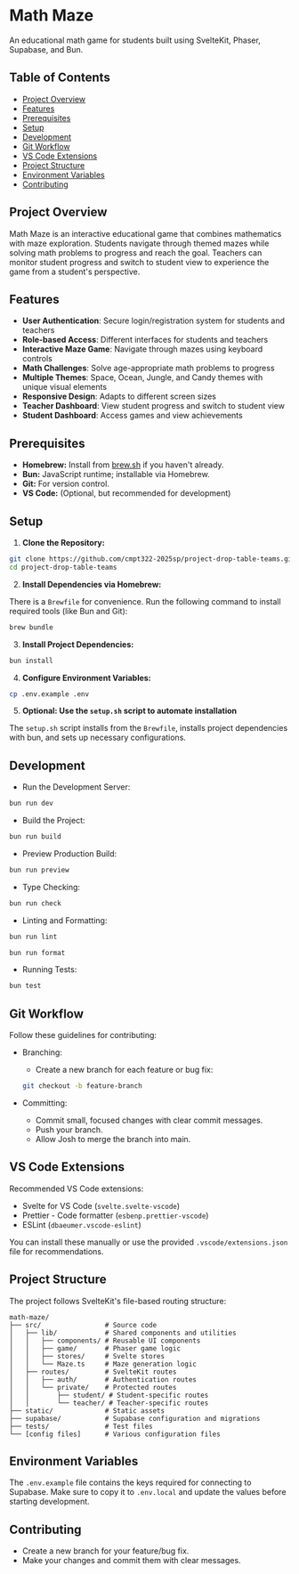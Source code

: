 # Math Maze

An educational math game for students built using SvelteKit, Phaser, Supabase,
and Bun.

## Table of Contents

-   [Project Overview](#project-overview)
-   [Features](#features)
-   [Prerequisites](#prerequisites)
-   [Setup](#setup)
-   [Development](#development)
-   [Git Workflow](#git-workflow)
-   [VS Code Extensions](#vs-code-extensions)
-   [Project Structure](#project-structure)
-   [Environment Variables](#environment-variables)
-   [Contributing](#contributing)

## Project Overview

Math Maze is an interactive educational game that combines mathematics with maze
exploration. Students navigate through themed mazes while solving math problems
to progress and reach the goal. Teachers can monitor student progress and switch
to student view to experience the game from a student's perspective.

## Features

-   **User Authentication**: Secure login/registration system for students and
    teachers
-   **Role-based Access**: Different interfaces for students and teachers
-   **Interactive Maze Game**: Navigate through mazes using keyboard controls
-   **Math Challenges**: Solve age-appropriate math problems to progress
-   **Multiple Themes**: Space, Ocean, Jungle, and Candy themes with unique
    visual elements
-   **Responsive Design**: Adapts to different screen sizes
-   **Teacher Dashboard**: View student progress and switch to student view
-   **Student Dashboard**: Access games and view achievements

## Prerequisites

-   **Homebrew:** Install from [brew.sh](https://brew.sh) if you haven't
    already.
-   **Bun:** JavaScript runtime; installable via Homebrew.
-   **Git:** For version control.
-   **VS Code:** (Optional, but recommended for development)

## Setup

1.  **Clone the Repository:**

``` bash
git clone https://github.com/cmpt322-2025sp/project-drop-table-teams.git
cd project-drop-table-teams
```

2.  **Install Dependencies via Homebrew:**

There is a `Brewfile` for convenience. Run the following command to install
required tools (like Bun and Git):

``` bash
brew bundle
```

3.  **Install Project Dependencies:**

``` bash
bun install
```

4.  **Configure Environment Variables:**

``` bash
cp .env.example .env
```

5.  **Optional: Use the `setup.sh` script to automate installation**

The `setup.sh` script installs from the `Brewfile`, installs project
dependencies with bun, and sets up necessary configurations.

## Development

-   Run the Development Server:

``` bash
bun run dev
```

-   Build the Project:

``` bash
bun run build
```

-   Preview Production Build:

``` bash
bun run preview
```

-   Type Checking:

``` bash
bun run check
```

-   Linting and Formatting:

``` bash
bun run lint
```

``` bash
bun run format
```

-   Running Tests:

``` bash
bun test
```

## Git Workflow

Follow these guidelines for contributing:

-   Branching:

    -   Create a new branch for each feature or bug fix:

    ``` bash
    git checkout -b feature-branch
    ```

-   Committing:

    -   Commit small, focused changes with clear commit messages.
    -   Push your branch.
    -   Allow Josh to merge the branch into main.

## VS Code Extensions

Recommended VS Code extensions:

-   Svelte for VS Code (`svelte.svelte-vscode`)
-   Prettier - Code formatter (`esbenp.prettier-vscode`)
-   ESLint (`dbaeumer.vscode-eslint`)

You can install these manually or use the provided `.vscode/extensions.json`
file for recommendations.

## Project Structure

The project follows SvelteKit's file-based routing structure:

    math-maze/
    ├── src/                # Source code
    │   ├── lib/            # Shared components and utilities
    │   │   ├── components/ # Reusable UI components
    │   │   ├── game/       # Phaser game logic
    │   │   ├── stores/     # Svelte stores
    │   │   └── Maze.ts     # Maze generation logic
    │   ├── routes/         # SvelteKit routes
    │   │   ├── auth/       # Authentication routes
    │   │   └── private/    # Protected routes
    │   │       ├── student/ # Student-specific routes
    │   │       └── teacher/ # Teacher-specific routes
    ├── static/             # Static assets
    ├── supabase/           # Supabase configuration and migrations
    ├── tests/              # Test files
    └── [config files]      # Various configuration files

## Environment Variables

The `.env.example` file contains the keys required for connecting to Supabase.
Make sure to copy it to `.env.local` and update the values before starting
development.

## Contributing

-   Create a new branch for your feature/bug fix.
-   Make your changes and commit them with clear messages.

